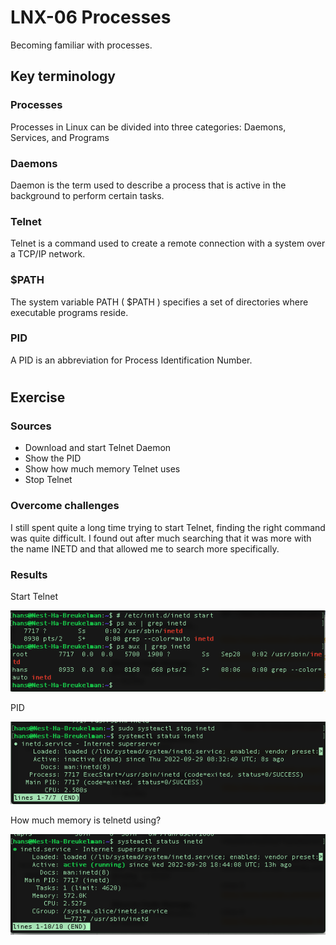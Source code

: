 # LNX-06 Processes
Becoming familiar with processes.

## Key terminology
### Processes
Processes in Linux can be divided into three categories: Daemons, Services, and Programs

### Daemons
Daemon is the term used to describe a process that is active in the background to perform certain tasks.

### Telnet
Telnet is a command used to create a remote connection with a system over a TCP/IP network.

### $PATH
The system variable PATH ( $PATH ) specifies a set of directories where executable programs reside.

### PID
A PID is an abbreviation for Process Identification Number.
#

## Exercise
### Sources
- Download and start Telnet Daemon
- Show the PID 
- Show how much memory Telnet uses
- Stop Telnet

### Overcome challenges
I still spent quite a long time trying to start Telnet, finding the right command was quite difficult. I found out after much searching that it was more with the name INETD and that allowed me to search more specifically.

### Results
Start Telnet

![start](https://github.com/Techgrounds-Cloud-9/cloud-9-hansbreukelman/blob/a3f357b5ca41920c1b095d1a96a9b688d102a060/00_includes/Week%201/LNX/LNX-06_1%20Start.png)

PID

![PID](https://github.com/Techgrounds-Cloud-9/cloud-9-hansbreukelman/blob/a3f357b5ca41920c1b095d1a96a9b688d102a060/00_includes/Week%201/LNX/LNX-06_2%20PID.png)

How much memory is telnetd using?

![memory](https://github.com/Techgrounds-Cloud-9/cloud-9-hansbreukelman/blob/a3f357b5ca41920c1b095d1a96a9b688d102a060/00_includes/Week%201/LNX/LNX-06_3%20Memory.png)